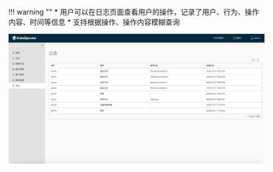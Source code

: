 
!!! warning ""
    * 用户可以在日志页面查看用户的操作，记录了用户、行为、操作内容、时间等信息
    * 支持根据操作、操作内容模糊查询

![system-log.png](../img/user_manual/system_log/system-log.png)